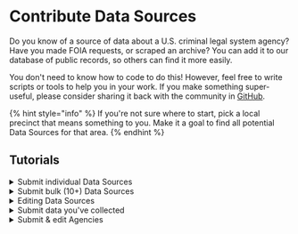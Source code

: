 # Contribute Data Sources

Do you know of a source of data about a U.S. criminal legal system agency? Have you made FOIA requests, or scraped an archive? You can add it to our database of public records, so others can find it more easily.

You don't need to know how to code to do this! However, feel free to write scripts or tools to help you in your work. If you make something super-useful, please consider sharing it back with the community in [GitHub](https://github.com/Police-Data-Accessibility-Project/).

{% hint style="info" %}
If you're not sure where to start, pick a local precinct that means something to you. Make it a goal to find all potential Data Sources for that area.
{% endhint %}

## Tutorials

<details>

<summary>Submit individual Data Sources</summary>

[Here's a video tutorial](https://www.youtube.com/watch?v=OnDNClCK4Hk), if that's your thing.

This process should take 1–5 minutes per source, depending on the source and how quick you are with a keyboard.

1. Open the [Submit Data Sources form](https://airtable.com/shrJafakrcmTxHU2i).
2. [Pick an agency](https://airtable.com/shr43ihbyM8DDkKx4/tblpnd3ei5SlibcCX) to focus on; it may be the one in your hometown, or the school police from your university.
3. Check to see whether there are already Data Sources for the agency you're working on by using filters in the [Data Sources table](https://airtable.com/shrUAtA8qYasEaepI/tblx8XaKnFTphWNQM). It's early—chances are, we haven't made it to your agency yet!
4. Find Data Sources to submit. These are commonly found on police, court, or corrections agency websites. You can find examples in the [Data Sources table](https://airtable.com/shrUAtA8qYasEaepI).
5. Fill in as much info as you can, and submit. Only the fields marked with a \* are required, but more information helps people find the source.
6. Find as many Data Sources as you can from your chosen agency, and repeat!

To protect us all from spam and rudeness, only approved submissions are published. Our team reviews these at least weekly.

</details>

<details>

<summary>Submit bulk (10+) Data Sources</summary>

If you already have several of Data Sources in a spreadsheet—maybe from a previous project, or because you collected them in bulk—you can submit them to us in any format.

1. Check to see whether there are already Data Sources for the agency you're working on.
2. Optionally, head to the existing [Data Sources table](https://airtable.com/shrbnadIQyefJhI1D) and download a CSV to get the most recent format. This will help us import and approve your Data Sources more quickly.
3. Submit your spreadsheet to the "[Submit bulk Data Sources or Agencies](https://airtable.com/shrbnadIQyefJhI1D)" form.

</details>

<details>

<summary>Editing Data Sources</summary>

If you discover an inaccuracy, you can reach out in Discord or use the Bulk Upload Form to correct the record.

1. Head to the [Data Sources table](https://airtable.com/shrUAtA8qYasEaepI).
2. Use the triple-dot button in the menu bar to `Download CSV`.
3. Open the CSV in the tool of your choice—Excel, Google Sheets, or a dedicated CSV editor.
4. Remove all the rows but the ones you want to change.
5. Save the CSV and upload it to the [Bulk form](https://airtable.com/shrbnadIQyefJhI1D).

We'll import the CSV and make sure the changes are reflected appropriately.

</details>

<details>

<summary>Submit data you've collected</summary>

If you've FOIA requested, scraped, or otherwise collected police data, you can add yourself to our Data Sources table!

In the event that someone wants to use data you've provided, you can give instructions for how you should be contacted. PDAP can also serve as a go-between to protect your identity.

[Just submit this form](https://airtable.com/shr6StxK9zgVzgGCy)!

</details>

<details>

<summary>Submit &#x26; edit Agencies</summary>

### Submit an Agency

If you know of a police agency but can't find it in our [Agencies table](https://airtable.com/shr43ihbyM8DDkKx4/tblpnd3ei5SlibcCX), you can submit it using the ["Submit an Agency" form](https://airtable.com/shrzxLdSsYmBvIWMH).

### Editing Agencies

To make bulk changes, you can use the "[Submit bulk Agencies or Data Sources](https://airtable.com/shrbnadIQyefJhI1D)" form. We'll merge your changes using the `airtable_uid` property.

</details>
